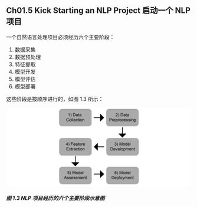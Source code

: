 ## Ch01.5 Kick Starting an NLP Project 启动一个 NLP 项目

一个自然语言处理项目必须经历六个主要阶段：

1. 数据采集
2. 数据预处理
3. 特征提取
4. 模型开发
5. 模型评估
6. 模型部署

这些阶段是按顺序进行的，如图 1.3 所示：

![](../assets/1-3.png)

##### 图 1.3 NLP 项目经历的六个主要阶段示意图
